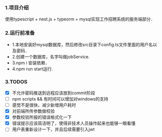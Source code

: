 ### 1.项目介绍

使用typescript + nest.js + typeorm + mysql实现工作招聘系统的服务端部分．

### 2.运行前准备

+ 1.本地安装好mysql数据库，然后修改src目录下config.ts文件里面的用户名以及密码．
+ 2.创建一个数据库，名字叫做jobService.
+ 3.npm i 安装依赖．
+ 4.npm run start运行.
       
### 3.TODOS

- [x] 不允许密码推送到远程应该放到commit阶段
- [ ] npm scripts && 有时间可以增加对windows的支持
- [ ] 感觉不是很快，减少新增用户耗时
- [x] 对前端所传参数做校验
- [x] 参数校验所报的错误格式化一下
- [x] 错误提示应该简洁明了，使得非技术人员操作起来也能够一眼看懂
- [ ] 用户表重新设计一下，并且后续需要引入jwt